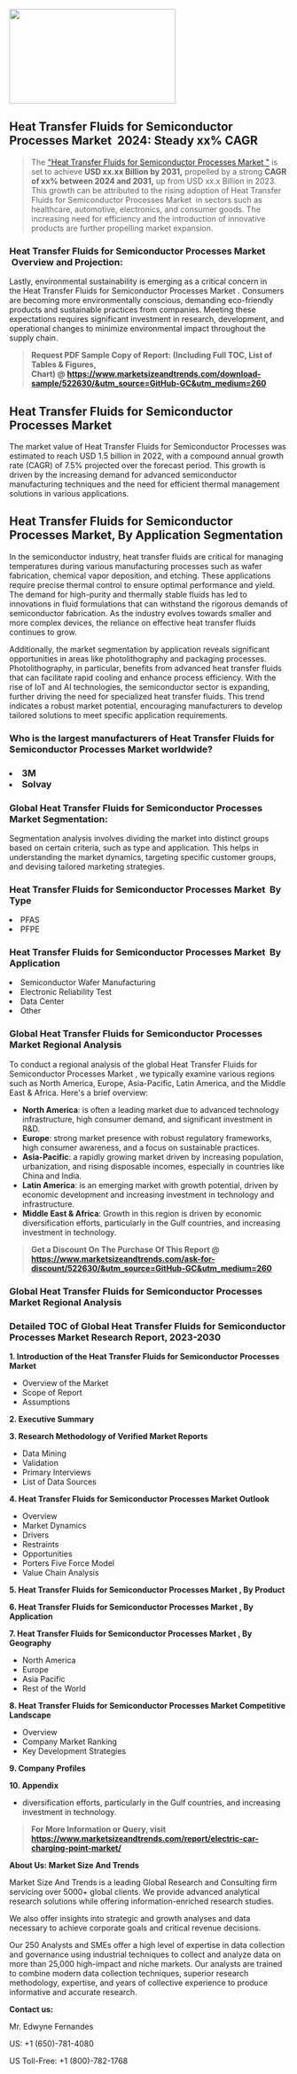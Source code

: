 <p><img class="alignnone size-medium wp-image-20088" src="https://ffe5etoiles.com/wp-content/uploads/2024/12/MST1-300x171.png" alt="" width="300" height="171" /></p><h2 id="ember46" class="ember-view reader-text-block__heading-2">Heat Transfer Fluids for Semiconductor Processes Market &nbsp;2024: Steady&nbsp;xx% CAGR</h2><blockquote id="ember47" class="ember-view reader-text-block__blockquote">The&nbsp;<a class="app-aware-link " href="https://www.marketsizeandtrends.com/download-sample/522630/&utm_source=GitHub-GC&utm_medium=260" target="_blank" data-test-app-aware-link="">"Heat Transfer Fluids for Semiconductor Processes Market "</a>&nbsp;is set to achieve&nbsp;<strong>USD&nbsp;xx.xx&nbsp;Billion by 2031,</strong>&nbsp;propelled by a strong&nbsp;<strong>CAGR of&nbsp;xx% between 2024 and 2031,</strong>&nbsp;up from USD xx.x Billion in 2023. This growth can be attributed to the rising adoption of&nbsp;Heat Transfer Fluids for Semiconductor Processes Market &nbsp;in sectors such as healthcare, automotive, electronics, and consumer goods. The increasing need for efficiency and the introduction of innovative products are further propelling market expansion.</blockquote><h3 id="ember48" class="ember-view reader-text-block__heading-3">Heat Transfer Fluids for Semiconductor Processes Market &nbsp;Overview and Projection:</h3><p id="ember49" class="ember-view reader-text-block__paragraph">Lastly, environmental sustainability is emerging as a critical concern in the&nbsp;Heat Transfer Fluids for Semiconductor Processes Market . Consumers are becoming more environmentally conscious, demanding eco-friendly products and sustainable practices from companies. Meeting these expectations requires significant investment in research, development, and operational changes to minimize environmental impact throughout the supply chain.</p><blockquote id="ember50" class="ember-view reader-text-block__blockquote"><strong>Request PDF Sample Copy of Report: (Including Full TOC, List of Tables &amp; Figures, Chart)&nbsp;@&nbsp;<strong><a href="https://www.marketsizeandtrends.com/download-sample/522630/&utm_source=GitHub-GC&utm_medium=260" target="_blank">https://www.marketsizeandtrends.com/download-sample/522630/&utm_source=GitHub-GC&utm_medium=260</a></strong></strong></blockquote><h3 class=""> <h2>Heat Transfer Fluids for Semiconductor Processes Market</h2><p>The market value of Heat Transfer Fluids for Semiconductor Processes was estimated to reach USD 1.5 billion in 2022, with a compound annual growth rate (CAGR) of 7.5% projected over the forecast period. This growth is driven by the increasing demand for advanced semiconductor manufacturing techniques and the need for efficient thermal management solutions in various applications.</p><h2>Heat Transfer Fluids for Semiconductor Processes Market, By Application Segmentation</h2><p>In the semiconductor industry, heat transfer fluids are critical for managing temperatures during various manufacturing processes such as wafer fabrication, chemical vapor deposition, and etching. These applications require precise thermal control to ensure optimal performance and yield. The demand for high-purity and thermally stable fluids has led to innovations in fluid formulations that can withstand the rigorous demands of semiconductor fabrication. As the industry evolves towards smaller and more complex devices, the reliance on effective heat transfer fluids continues to grow.</p><p>Additionally, the market segmentation by application reveals significant opportunities in areas like photolithography and packaging processes. Photolithography, in particular, benefits from advanced heat transfer fluids that can facilitate rapid cooling and enhance process efficiency. With the rise of IoT and AI technologies, the semiconductor sector is expanding, further driving the need for specialized heat transfer fluids. This trend indicates a robust market potential, encouraging manufacturers to develop tailored solutions to meet specific application requirements.</p></h3><h3 id="" class="">Who is the largest manufacturers of&nbsp;Heat Transfer Fluids for Semiconductor Processes Market worldwide?</h3><h3 class=""></Li><Li>3M</Li><Li> Solvay</h3><h3 id="ember53" class="ember-view reader-text-block__heading-3">Global&nbsp;Heat Transfer Fluids for Semiconductor Processes Market Segmentation:</h3><p id="ember54" class="ember-view reader-text-block__paragraph">Segmentation analysis involves dividing the market into distinct groups based on certain criteria, such as type and application. This helps in understanding the market dynamics, targeting specific customer groups, and devising tailored marketing strategies.</p><h3 id="" class="">Heat Transfer Fluids for Semiconductor Processes Market &nbsp;By Type</h3><p></Li><Li>PFAS</Li><Li> PFPE</p><h3 id="" class="">Heat Transfer Fluids for Semiconductor Processes Market &nbsp;By Application</h3><p class=""></Li><Li>Semiconductor Wafer Manufacturing</Li><Li> Electronic Reliability Test</Li><Li> Data Center</Li><Li> Other</p><h3 id="ember62" class="ember-view reader-text-block__heading-3">Global Heat Transfer Fluids for Semiconductor Processes Market Regional Analysis</h3><p id="ember63" class="ember-view reader-text-block__paragraph">To conduct a regional analysis of the global Heat Transfer Fluids for Semiconductor Processes Market , we typically examine various regions such as North America, Europe, Asia-Pacific, Latin America, and the Middle East &amp; Africa. Here's a brief overview:</p><ul><li><strong>North America</strong>: is often a leading market due to advanced technology infrastructure, high consumer demand, and significant investment in R&amp;D.</li><li><strong>Europe</strong>: strong market presence with robust regulatory frameworks, high consumer awareness, and a focus on sustainable practices.</li><li><strong>Asia-Pacific</strong>: a rapidly growing market driven by increasing population, urbanization, and rising disposable incomes, especially in countries like China and India.</li><li><strong>Latin America</strong>: is an emerging market with growth potential, driven by economic development and increasing investment in technology and infrastructure.</li><li><strong>Middle East &amp; Africa</strong>: Growth in this region is driven by economic diversification efforts, particularly in the Gulf countries, and increasing investment in technology.</li></ul><blockquote id="ember61" class="ember-view reader-text-block__blockquote"><strong>Get a Discount On The Purchase Of This Report @ <strong><a href="https://html-cleaner.com/" target="">https://www.marketsizeandtrends.com/ask-for-discount/522630/&utm_source=GitHub-GC&utm_medium=260</a></strong></strong></blockquote><h3 id="ember62" class="ember-view reader-text-block__heading-3">Global Heat Transfer Fluids for Semiconductor Processes Market Regional Analysis</h3><h3 id="" class="">Detailed TOC of Global Heat Transfer Fluids for Semiconductor Processes Market Research Report, 2023-2030</h3><p id="" class=""><strong>1. Introduction of the Heat Transfer Fluids for Semiconductor Processes Market </strong></p><ul><li>Overview of the Market</li><li>Scope of Report</li><li>Assumptions</li></ul><p id="" class=""><strong>2. Executive Summary</strong></p><p id="" class=""><strong>3. Research Methodology of Verified Market Reports</strong></p><ul><li>Data Mining</li><li>Validation</li><li>Primary Interviews</li><li>List of Data Sources</li></ul><p id="" class=""><strong>4. Heat Transfer Fluids for Semiconductor Processes Market Outlook</strong></p><ul><li>Overview</li><li>Market Dynamics</li><li>Drivers</li><li>Restraints</li><li>Opportunities</li><li>Porters Five Force Model</li><li>Value Chain Analysis</li></ul><p id="" class=""><strong>5. Heat Transfer Fluids for Semiconductor Processes Market , By Product</strong></p><p id="" class=""><strong>6. Heat Transfer Fluids for Semiconductor Processes Market , By Application</strong></p><p id="" class=""><strong>7. Heat Transfer Fluids for Semiconductor Processes Market , By Geography</strong></p><ul><li>North America</li><li>Europe</li><li>Asia Pacific</li><li>Rest of the World</li></ul><p id="" class=""><strong>8. Heat Transfer Fluids for Semiconductor Processes Market Competitive Landscape</strong></p><ul><li>Overview</li><li>Company Market Ranking</li><li>Key Development Strategies</li></ul><p id="" class=""><strong>9. Company Profiles</strong></p><p id="" class=""><strong>10. Appendix</strong></p><ul><li>diversification efforts, particularly in the Gulf countries, and increasing investment in technology.</li></ul><blockquote id="ember65" class="ember-view reader-text-block__blockquote"><strong>For More Information or Query, visit <strong><strong><a href="https://html-cleaner.com/" target="">https://www.marketsizeandtrends.com/report/electric-car-charging-point-market/</a></strong></strong></strong></blockquote><p id="" class=""><strong>About Us: Market Size And Trends</strong></p><p id="" class="">Market Size And Trends is a leading Global Research and Consulting firm servicing over 5000+ global clients. We provide advanced analytical research solutions while offering information-enriched research studies.</p><p id="" class="">We also offer insights into strategic and growth analyses and data necessary to achieve corporate goals and critical revenue decisions.</p><p id="" class="">Our 250 Analysts and SMEs offer a high level of expertise in data collection and governance using industrial techniques to collect and analyze data on more than 25,000 high-impact and niche markets. Our analysts are trained to combine modern data collection techniques, superior research methodology, expertise, and years of collective experience to produce informative and accurate research.</p><p id="" class=""><strong>Contact us:</strong></p><p id="" class="">Mr. Edwyne Fernandes</p><p id="" class="">US: +1 (650)-781-4080</p><p id="" class="">US Toll-Free: +1 (800)-782-1768</p>
